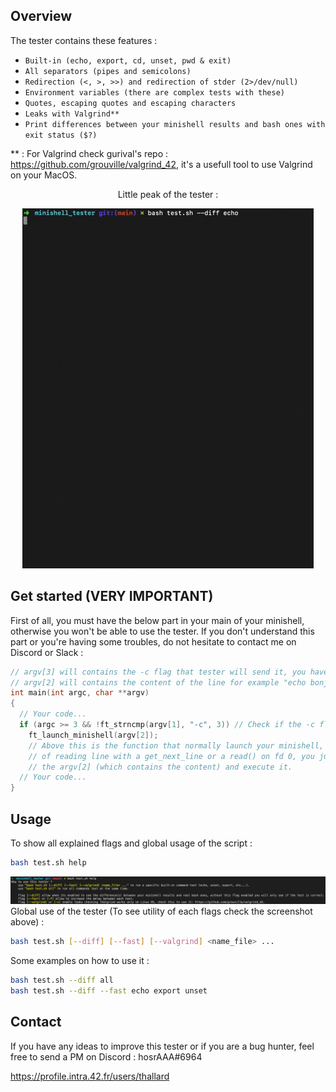 ## Overview

The tester contains these features :
- ``Built-in (echo, export, cd, unset, pwd & exit)``
- ``All separators (pipes and semicolons)``
- ``Redirection (<, >, >>) and redirection of stder (2>/dev/null)``
- ``Environment variables (there are complex tests with these)``
- ``Quotes, escaping quotes and escaping characters``
- ``Leaks with Valgrind**``
- ``Print differences between your minishell results and bash ones with exit status ($?)``

** : For Valgrind check gurival's repo : https://github.com/grouville/valgrind_42, it's a usefull tool to use Valgrind on your MacOS.
<p align="center">Little peak of the tester :</p>
<p align="center">
  <img src="tmp/preview.gif" alt="animated" />
</p>

## Get started (VERY IMPORTANT)
First of all, you must have the below part in your main of your minishell, otherwise you won't be able to use the tester.
If you don't understand this part or you're having some troubles, do not hesitate to contact me on Discord or Slack :
```cpp
// argv[3] will contains the -c flag that tester will send it, you have to check it
// argv[2] will contains the content of the line for example "echo bonjour ; ls -la" 
int main(int argc, char **argv)
{
  // Your code...
  if (argc >= 3 && !ft_strncmp(argv[1], "-c", 3)) // Check if the -c flag is enabled
    ft_launch_minishell(argv[2]);
    // Above this is the function that normally launch your minishell, instead 
    // of reading line with a get_next_line or a read() on fd 0, you just have to get
    // the argv[2] (which contains the content) and execute it.
  // Your code...
}
```

## Usage

To show all explained flags and global usage of the script :
```bash
bash test.sh help 
```
![](tmp/help.png)
Global use of the tester (To see utility of each flags check the screenshot above) :
```bash
bash test.sh [--diff] [--fast] [--valgrind] <name_file> ...
```
Some examples on how to use it :
```bash
bash test.sh --diff all
bash test.sh --diff --fast echo export unset
```

## Contact
If you have any ideas to improve this tester or if you are a bug hunter, feel free to send a PM on Discord : hosrAAA#6964

https://profile.intra.42.fr/users/thallard

